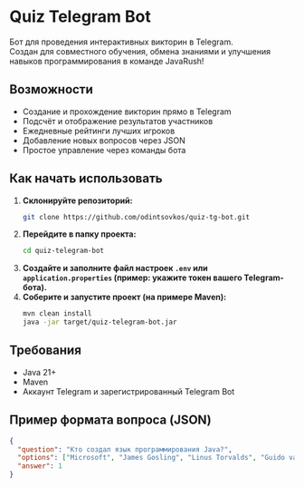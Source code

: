 # Quiz Telegram Bot

Бот для проведения интерактивных викторин в Telegram.  
Создан для совместного обучения, обмена знаниями и улучшения навыков программирования в команде JavaRush!

## Возможности

- Создание и прохождение викторин прямо в Telegram
- Подсчёт и отображение результатов участников
- Ежедневные рейтинги лучших игроков
- Добавление новых вопросов через JSON
- Простое управление через команды бота

## Как начать использовать

1. **Склонируйте репозиторий:**
    ```bash
    git clone https://github.com/odintsovkos/quiz-tg-bot.git
    ```
2. **Перейдите в папку проекта:**
    ```bash
    cd quiz-telegram-bot
    ```
3. **Создайте и заполните файл настроек `.env` или `application.properties` (пример: укажите токен вашего Telegram-бота).**
4. **Соберите и запустите проект (на примере Maven):**
    ```bash
    mvn clean install
    java -jar target/quiz-telegram-bot.jar
    ```

## Требования

- Java 21+
- Maven
- Аккаунт Telegram и зарегистрированный Telegram Bot

## Пример формата вопроса (JSON)

```json
{
  "question": "Кто создал язык программирования Java?",
  "options": ["Microsoft", "James Gosling", "Linus Torvalds", "Guido van Rossum"],
  "answer": 1
}
